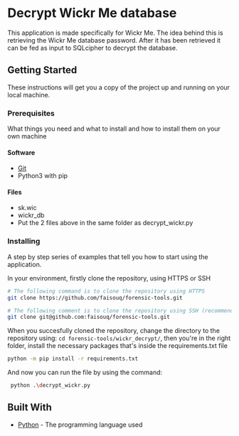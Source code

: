 # Decrypt Wickr Me database
This application is made specifically for Wickr Me. The idea behind this is retrieving the Wickr Me database password. After it has been retrieved it can be fed as input to SQLcipher to decrypt the database.

## Getting Started

These instructions will get you a copy of the project up and running on your local machine.

### Prerequisites

What things you need and what to install and how to install them on your own machine

#### Software

* [Git](https://git-scm.com/)
* Python3 with pip 

#### Files
* sk.wic
* wickr_db
* Put the 2 files above in the same folder as decrypt_wickr.py
### Installing

A step by step series of examples that tell you how to start using the application.

In your environment, firstly clone the repository, using HTTPS or SSH
```bash
# The following command is to clone the repository using HTTPS
git clone https://github.com/faisouq/forensic-tools.git

# The following comment is to clone the repository using SSH (recommended)
git clone git@github.com:faisouq/forensic-tools.git
```

When you succesfully cloned the repository, change the directory to the repository using: `cd forensic-tools/wickr_decrypt/`, then you're in the right folder, install the necessary packages that's inside the requirements.txt file

```bash
python -m pip install -r requirements.txt
```

And now you can run the file by using the command:
```bash
 python .\decrypt_wickr.py
```

## Built With

* [Python](https://www.python.org/) - The programming language used